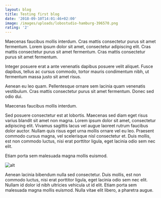 ```yaml
---
layout: blog
title: Testing first blog
date: '2018-09-10T14:01:46+02:00'
image: /images/uploads/lobostudio-hamburg-396570.png
rating: '2'
---
```

Maecenas faucibus mollis interdum. Cras mattis consectetur purus sit amet fermentum. Lorem ipsum dolor sit amet, consectetur adipiscing elit. Cras mattis consectetur purus sit amet fermentum. Cras mattis consectetur purus sit amet fermentum.

Integer posuere erat a ante venenatis dapibus posuere velit aliquet. Fusce dapibus, tellus ac cursus commodo, tortor mauris condimentum nibh, ut fermentum massa justo sit amet risus. 

Aenean eu leo quam. Pellentesque ornare sem lacinia quam venenatis vestibulum. Cras mattis consectetur purus sit amet fermentum. Donec sed odio dui. 

Maecenas faucibus mollis interdum.

Sed posuere consectetur est at lobortis. Maecenas sed diam eget risus varius blandit sit amet non magna. Lorem ipsum dolor sit amet, consectetur adipiscing elit. Vivamus sagittis lacus vel augue laoreet rutrum faucibus dolor auctor. Nullam quis risus eget urna mollis ornare vel eu leo. Praesent commodo cursus magna, vel scelerisque nisl consectetur et. Duis mollis, est non commodo luctus, nisi erat porttitor ligula, eget lacinia odio sem nec elit.

Etiam porta sem malesuada magna mollis euismod. 

![alt](/images/uploads/mohammad-alizade-341348.jpg)

Aenean lacinia bibendum nulla sed consectetur. Duis mollis, est non commodo luctus, nisi erat porttitor ligula, eget lacinia odio sem nec elit. Nullam id dolor id nibh ultricies vehicula ut id elit. Etiam porta sem malesuada magna mollis euismod. Nulla vitae elit libero, a pharetra augue.
